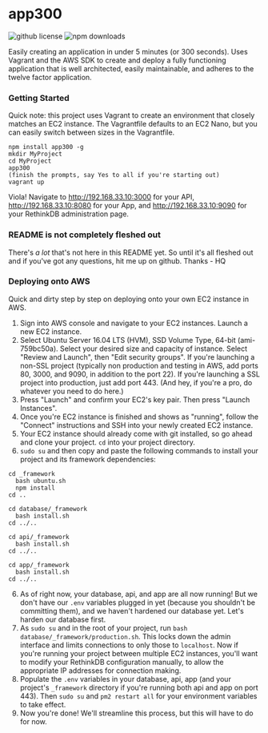 # app300
![github license](https://img.shields.io/github/license/haseebnqureshi/app300.svg)
![npm downloads](https://img.shields.io/npm/hq/app300.svg)

Easily creating an application in under 5 minutes (or 300 seconds). Uses Vagrant and the AWS SDK to create and deploy a fully functioning application that is well architected, easily maintainable, and adheres to the twelve factor application.

### Getting Started
Quick note: this project uses Vagrant to create an environment that closely matches an EC2 instance. The Vagrantfile defaults to an EC2 Nano, but you can easily switch between sizes in the Vagrantfile. 

```
npm install app300 -g
mkdir MyProject
cd MyProject
app300
(finish the prompts, say Yes to all if you're starting out)
vagrant up
```

Viola! Navigate to http://192.168.33.10:3000 for your API, http://192.168.33.10:8080 for your App, and http://192.168.33.10:9090 for your RethinkDB administration page.

### README is not completely fleshed out
There's *a lot* that's not here in this README yet. So until it's all fleshed out and if you've got any questions, hit me up on github. Thanks - HQ

### Deploying onto AWS
Quick and dirty step by step on deploying onto your own EC2 instance in AWS.

1. Sign into AWS console and navigate to your EC2 instances. Launch a new EC2 instance.
2. Select Ubuntu Server 16.04 LTS (HVM), SSD Volume Type, 64-bit (ami-759bc50a). Select your desired size and capacity of instance. Select "Review and Launch", then "Edit security groups". If you're launching a non-SSL project (typically non production and testing in AWS, add ports 80, 3000, and 9090, in addition to the port 22). If you're launching a SSL project into production, just add port 443. (And hey, if you're a pro, do whatever you need to do here.)
3. Press "Launch" and confirm your EC2's key pair. Then press "Launch Instances".
4. Once you're EC2 instance is finished and shows as "running", follow the "Connect" instructions and SSH into your newly created EC2 instance.
5. Your EC2 instance should already come with git installed, so go ahead and clone your project. ```cd``` into your project directory.
6. ```sudo su``` and then copy and paste the following commands to install your project and its framework dependencies:
```
cd _framework
  bash ubuntu.sh
  npm install 
cd ..
```
```
cd database/_framework
  bash install.sh
cd ../..
```
```
cd api/_framework
  bash install.sh
cd ../..
```
```
cd app/_framework
  bash install.sh
cd ../..
```
6. As of right now, your database, api, and app are all now running! But we don't have our ```.env``` variables plugged in yet (because you shouldn't be committing them), and we haven't hardened our database yet. Let's harden our database first.
7. As ```sudo su``` and in the root of your project, run ```bash database/_framework/production.sh```. This locks down the admin interface and limits connections to only those to ```localhost```. Now if you're running your project between multiple EC2 instances, you'll want to modify your RethinkDB configuration manually, to allow the appropriate IP addresses for connection making.
8. Populate the ```.env``` variables in your database, api, app (and your project's ```_framework``` directory if you're running both api and app on port 443). Then ```sudo su``` and ```pm2 restart all``` for your environment variables to take effect.
9. Now you're done! We'll streamline this process, but this will have to do for now.

